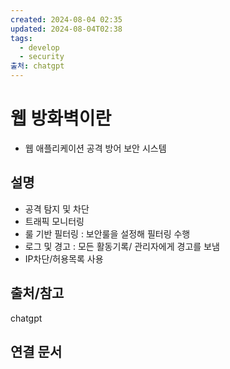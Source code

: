 ```yaml
---
created: 2024-08-04 02:35
updated: 2024-08-04T02:38
tags:
  - develop
  - security
출처: chatgpt
---
```

# 웹 방화벽이란
- 웹 애플리케이션 공격 방어 보안 시스템
## 설명
- 공격 탐지 및 차단
- 트래픽 모니터링
- 룰 기반 필터링 : 보안룰을 설정해 필터링 수행
- 로그 및 경고 : 모든 활동기록/ 관리자에게 경고를 보냄
- IP차단/허용목록 사용
## 출처/참고
chatgpt
## 연결 문서


